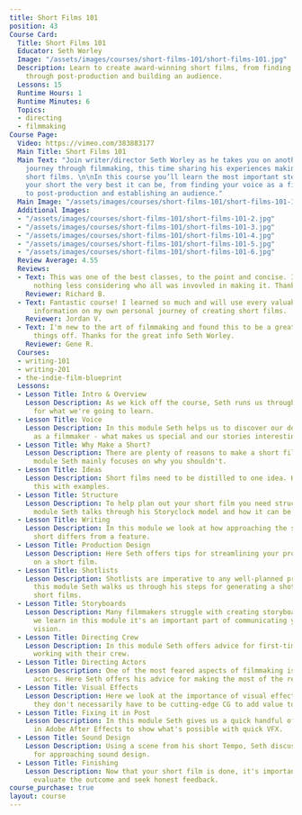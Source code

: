 ```yaml
---
title: Short Films 101
position: 43
Course Card:
  Title: Short Films 101
  Educator: Seth Worley
  Image: "/assets/images/courses/short-films-101/short-films-101.jpg"
  Description: Learn to create award-winning short films, from finding your voice
    through post-production and building an audience.
  Lessons: 15
  Runtime Hours: 1
  Runtime Minutes: 6
  Topics:
  - directing
  - filmmaking
Course Page:
  Video: https://vimeo.com/383883177
  Main Title: Short Films 101
  Main Text: "Join writer/director Seth Worley as he takes you on another distilled
    journey through filmmaking, this time sharing his experiences making award-winning
    short films. \n\nIn this course you’ll learn the most important steps to making
    your short the very best it can be, from finding your voice as a filmmaker through
    to post-production and establishing an audience."
  Main Image: "/assets/images/courses/short-films-101/short-films-101-1.jpg"
  Additional Images:
  - "/assets/images/courses/short-films-101/short-films-101-2.jpg"
  - "/assets/images/courses/short-films-101/short-films-101-3.jpg"
  - "/assets/images/courses/short-films-101/short-films-101-4.jpg"
  - "/assets/images/courses/short-films-101/short-films-101-5.jpg"
  - "/assets/images/courses/short-films-101/short-films-101-6.jpg"
  Review Average: 4.55
  Reviews:
  - Text: This was one of the best classes, to the point and concise. I should expect
      nothing less considering who all was invovled in making it. Thank you!
    Reviewer: Richard B.
  - Text: Fantastic course! I learned so much and will use every valuable piece of
      information on my own personal journey of creating short films.
    Reviewer: Jordan V.
  - Text: I'm new to the art of filmmaking and found this to be a great way to start
      things off. Thanks for the great info Seth Worley.
    Reviewer: Gene R.
  Courses:
  - writing-101
  - writing-201
  - the-indie-film-blueprint
  Lessons:
  - Lesson Title: Intro & Overview
    Lesson Description: As we kick off the course, Seth runs us through the goals
      for what we're going to learn.
  - Lesson Title: Voice
    Lesson Description: In this module Seth helps us to discover our defining voice
      as a filmmaker - what makes us special and our stories interesting.
  - Lesson Title: Why Make a Short?
    Lesson Description: There are plenty of reasons to make a short film, but in this
      module Seth mainly focuses on why you shouldn't.
  - Lesson Title: Ideas
    Lesson Description: Short films need to be distilled to one idea. Here Seth reinforces
      this with examples.
  - Lesson Title: Structure
    Lesson Description: To help plan out your short film you need structure. In this
      module Seth talks through his Storyclock model and how it can be used for shorts.
  - Lesson Title: Writing
    Lesson Description: In this module we look at how approaching the script for a
      short differs from a feature.
  - Lesson Title: Production Design
    Lesson Description: Here Seth offers tips for streamlining your production design
      on a short film.
  - Lesson Title: Shotlists
    Lesson Description: Shotlists are imperative to any well-planned production. In
      this module Seth walks us through his steps for generating a shotlist for his
      short films.
  - Lesson Title: Storyboards
    Lesson Description: Many filmmakers struggle with creating storyboards, but as
      we learn in this module it's an important part of communicating your creative
      vision.
  - Lesson Title: Directing Crew
    Lesson Description: In this module Seth offers advice for first-time directors
      working with their crew.
  - Lesson Title: Directing Actors
    Lesson Description: One of the most feared aspects of filmmaking is directing
      actors. Here Seth offers his advice for making the most of the relationship.
  - Lesson Title: Visual Effects
    Lesson Description: Here we look at the importance of visual effects, and how
      they don't necessarily have to be cutting-edge CG to add value to your short.
  - Lesson Title: Fixing it in Post
    Lesson Description: In this module Seth gives us a quick handful of tutorials
      in Adobe After Effects to show what's possible with quick VFX.
  - Lesson Title: Sound Design
    Lesson Description: Using a scene from his short Tempo, Seth discusses his process
      for approaching sound design.
  - Lesson Title: Finishing
    Lesson Description: Now that your short film is done, it's important to honestly
      evaluate the outcome and seek honest feedback.
course_purchase: true
layout: course
---
```


